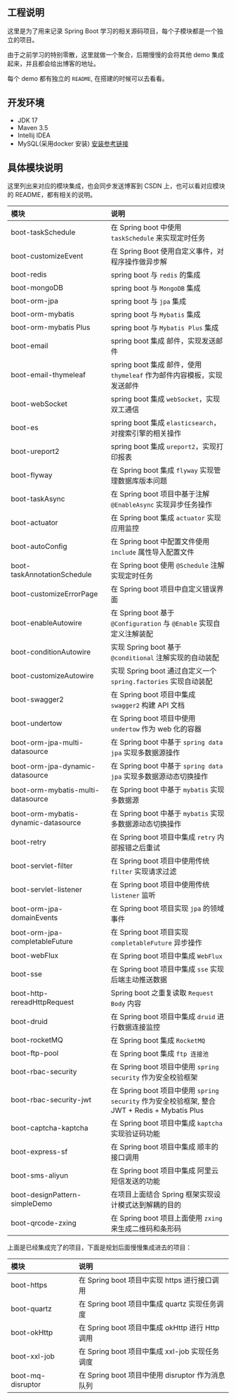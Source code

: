 ## 工程说明

这里是为了用来记录 Spring Boot 学习的相关源码项目，每个子模块都是一个独立的项目。

由于之前学习的特别零散，这里就做一个聚合，后期慢慢的会将其他 demo 集成起来，并且都会给出博客的地址。

每个 demo 都有独立的 `README`, 在搭建的时候可以去看看。

## 开发环境

- JDK 17
- Maven 3.5 
- Intellij IDEA
- MySQL(采用docker 安装) [安装参考链接](https://blog.csdn.net/qq_18948359/article/details/125486934?spm=1001.2014.3001.5502)

## 具体模块说明

这里列出来对应的模块集成，也会同步发送博客到 CSDN 上，也可以看对应模块的 README，都有相关的说明。

| 模块                                  | 说明                                                                             |
|:------------------------------------|:-------------------------------------------------------------------------------|
| boot-taskSchedule                   | 在 Spring boot 中使用 `taskSchedule` 来实现定时任务                                       |
| boot-customizeEvent                 | 在 Spring Boot 使用自定义事件，对程序操作做异步解                                                |
| boot-redis                          | spring boot 与 `redis` 的集成                                                      |
| boot-mongoDB                        | spring boot 与 `MongoDB` 集成                                                     |
| boot-orm-jpa                        | spring boot 与 `jpa` 集成                                                         |
| boot-orm-mybatis                    | spring boot 与 `Mybatis` 集成                                                     |
| boot-orm-mybatis Plus               | spring boot 与 `Mybatis Plus` 集成                                                |
| boot-email                          | spring boot 集成 邮件，实现发送邮件                                                       |
| boot-email-thymeleaf                | spring boot 集成 邮件，使用 `thymeleaf` 作为邮件内容模板，实现发送邮件                               |
| boot-webSocket                      | spring boot 集成 `webSocket`，实现双工通信                                              |
| boot-es                             | spring boot 集成 `elasticsearch`，对搜索引擎的相关操作                                      |
| boot-ureport2                       | spring boot 集成 `ureport2`，实现打印报表                                               |
| boot-flyway                         | 在 Spring boot 集成 `flyway` 实现管理数据库版本问题                                          |
| boot-taskAsync                      | 在 Spring boot 项目中基于注解 `@EnableAsync` 实现异步任务操作                                  |
| boot-actuator                       | 在 Spring boot 集成 `actuator` 实现应用监控                                             |
| boot-autoConfig                     | 在 Spring boot 中配置文件使用 `include` 属性导入配置文件                                       |
| boot-taskAnnotationSchedule         | 在 Spring boot 使用 `@Schedule` 注解实现定时任务                                          |
| boot-customizeErrorPage             | 在 Spring boot 项目中自定义错误界面                                                       |
| boot-enableAutowire                 | 在 Spring boot 基于 `@Configuration` 与 `@Enable` 实现自定义注解装配                        |
| boot-conditionAutowire              | 实现 Spring boot 基于 `@conditional` 注解实现的自动装配                                     |
| boot-customizeAutowire              | 实现 Spring boot 通过自定义一个 `spring.factories`  实现自动装配                              |
| boot-swagger2                       | 在 Spring boot 项目中集成 `swagger2` 构建 API 文档                                       |
| boot-undertow                       | 在 Spring boot 项目中使用 `undertow` 作为 web 化的容器                                     |
| boot-orm-jpa-multi-datasource       | 在 Spring boot 中基于 `spring data jpa` 实现多数据源操作                                   |
| boot-orm-jpa-dynamic-datasource     | 在 Spring boot 中基于 `spring data jpa` 实现多数据源动态切换操作                               |
| boot-orm-mybatis-multi-datasource   | 在 Spring boot 中基于 `mybatis` 实现多数据源                                             |
| boot-orm-mybatis-dynamic-datasource | 在 Spring boot 中基于 `mybatis` 实现多数据源动态切换操作                                       |
| boot-retry                          | 在 Spring boot 项目中集成 `retry` 内部报错之后重试                                           |
| boot-servlet-filter                 | 在 Spring boot 项目中使用传统 `filter` 实现请求过滤                                          |
| boot-servlet-listener               | 在 Spring boot 项目中使用传统 `listener` 监听                                            |
| boot-orm-jpa-domainEvents           | 在 Spring boot 项目实现 `jpa` 的领域事件                                                 |
| boot-orm-jpa-completableFuture      | 在 Spring boot 项目实现 `completableFuture` 异步操作                                    |
| boot-webFlux                        | 在 Spring boot 项目中集成 `WebFlux`                                                  |
| boot-sse                            | 在 Spring boot 项目中集成 `sse` 实现后端主动推送数据                                           |
| boot-http-rereadHttpRequest         | Spring boot 之重复读取 `Request Body` 内容                                            |
| boot-druid                          | 在 Spring boot 项目中集成 `druid` 进行数据连接监控                                           |
| boot-rocketMQ                       | 在 Spring boot 集成 `RocketMQ`                                                    |
| boot-ftp-pool                       | 在 Spring boot 集成 `ftp 连接池`                                                     |
| boot-rbac-security                  | 在 Spring boot 项目中使用 `spring security`  作为安全校验框架                                |
| boot-rbac-security-jwt              | 在 Spring boot 项目中使用 `spring security`  作为安全校验框架, 整合 JWT + Redis + Mybatis Plus |
| boot-captcha-kaptcha                | 在 Spring boot 项目中集成 `kaptcha` 实现验证码功能                                          |
| boot-express-sf                     | 在 Spring boot 项目中集成 顺丰的接口调用                                                    |
| boot-sms-aliyun                     | 在 Spring boot 项目中集成 阿里云短信发送的功能                                                 |
| boot-designPattern-simpleDemo       | 在项目上面结合 Spring 框架实现设计模式达到解耦的目的                                                 |
| boot-qrcode-zxing                   | 在 Spring boot 项目上面使用 `zxing` 来生成二维码和条形码                                        |



上面是已经集成完了的项目，下面是规划后面慢慢集成进去的项目：

| 模块                 | 说明                                    |
|:-------------------|:--------------------------------------|
| boot-https         | 在 Spring boot 项目中实现 https 进行接口调用      |
| boot-quartz        | 在 Spring boot 项目中集成 quartz 实现任务调度     |
| boot-okHttp        | 在 Spring boot 项目中集成 okHttp 进行 Http 调用 |
| boot-xxl-job       | 在 Spring boot 项目中集成 xxl-job 实现任务调度    |
| boot-mq-disruptor  | 在 Spring boot 项目中使用 disruptor 作为消息队列  |

